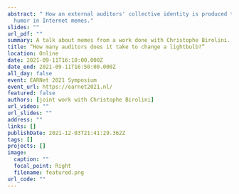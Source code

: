 ```yaml
---
abstract: " How an external auditors' collective identity is produced through
  humor in Internet memes."
slides: ""
url_pdf: ""
summary: A talk about memes from a work done with Christophe Birolini.
title: “How many auditors does it take to change a lightbulb?”
location: Online
date: 2021-09-11T16:10:00.000Z
date_end: 2021-09-11T16:50:00.000Z
all_day: false
event: EARNet 2021 Symposium
event_url: https://earnet2021.nl/
featured: false
authors: [joint work with Christophe Birolini]
url_video: ""
url_slides: ""
address: ""
links: []
publishDate: 2021-12-03T21:41:29.362Z
tags: []
projects: []
image:
  caption: ""
  focal_point: Right
  filename: featured.png
url_code: ""
---
```

